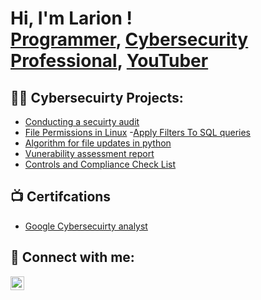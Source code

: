<h1>Hi, I'm Larion ! <br/><a href="https://github.com/joshmadakor1">Programmer</a>, <a href="https://www.linkedin.com/in/joshmadakor/">Cybersecurity Professional</a>, <a href="https://www.youtube.com/c/joshmadakor">YouTuber</a></h1>

<h2>👨‍💻 Cybersecuirty Projects:</h2>

  - [Conducting a secuirty audit](https://github.com/joshmadakor1/Algorithms-Practice)
  - [File Permissions in Linux](https://github.com/joshmadakor1/Algorithms-Practice)
  -[Apply Filters To SQL queries](https://github.com/joshmadakor1/Algorithms-Practice)
 - [Algorithm for file updates in python](https://github.com/joshmadakor1/Algorithms-Practice)
 - [Vunerability assessment report](https://github.com/joshmadakor1/Algorithms-Practice)
 - [Controls and Compliance Check List](https://github.com/joshmadakor1/Algorithms-Practice)

<h2>📺 Certifcations </h2>

- [Google Cybersecuirty analyst](https://www.youtube.com/watch?v=a83ASGn_V_s)

<h2> 🤳 Connect with me:</h2>

[<img align="left" alt="JoshMadakor | LinkedIn" width="22px" src="https://cdn.jsdelivr.net/npm/simple-icons@v3/icons/linkedin.svg" />][linkedin]

[linkedin]: https://linkedin.com/in/joshmadakor

<!--
**joshmadakor1/joshmadakor1** is a ✨ _special_ ✨ repository because its `README.md` (this file) appears on your GitHub profile.

Here are some ideas to get you started:

- 🔭 I’m currently working on ...
- 🌱 I’m currently learning ...
- 👯 I’m looking to collaborate on ...
- 🤔 I’m looking for help with ...
- 💬 Ask me about ...
- 📫 How to reach me: ...
- 😄 Pronouns: ...
- ⚡ Fun fact: ...
-->
